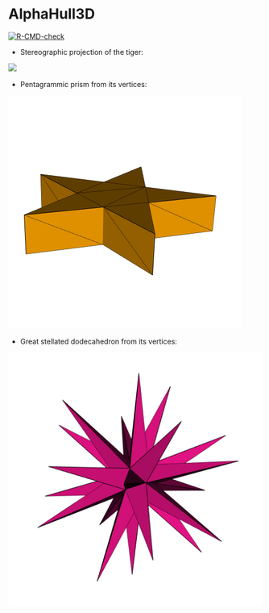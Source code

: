 # AlphaHull3D

<!-- badges: start -->
[![R-CMD-check](https://github.com/stla/AlphaHull3D/actions/workflows/R-CMD-check.yaml/badge.svg)](https://github.com/stla/AlphaHull3D/actions/workflows/R-CMD-check.yaml)
<!-- badges: end -->

- Stereographic projection of the tiger:

![](https://raw.githubusercontent.com/stla/AlphaHull3D/main/inst/gifs/tiger.gif)

- Pentagrammic prism from its vertices:

![](https://raw.githubusercontent.com/stla/AlphaHull3D/main/inst/gifs/pentagrammicPrism.gif)

- Great stellated dodecahedron from its vertices:

![](https://raw.githubusercontent.com/stla/AlphaHull3D/main/inst/gifs/greatStellatedDodecahedron.gif)
